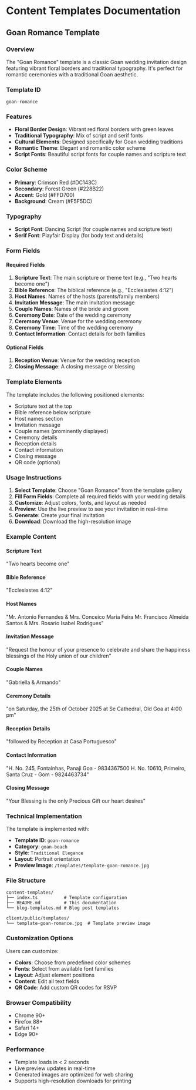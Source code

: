 # Content Templates Documentation

## Goan Romance Template

### Overview
The "Goan Romance" template is a classic Goan wedding invitation design featuring vibrant floral borders and traditional typography. It's perfect for romantic ceremonies with a traditional Goan aesthetic.

### Template ID
`goan-romance`

### Features
- **Floral Border Design**: Vibrant red floral borders with green leaves
- **Traditional Typography**: Mix of script and serif fonts
- **Cultural Elements**: Designed specifically for Goan wedding traditions
- **Romantic Theme**: Elegant and romantic color scheme
- **Script Fonts**: Beautiful script fonts for couple names and scripture text

### Color Scheme
- **Primary**: Crimson Red (#DC143C)
- **Secondary**: Forest Green (#228B22)
- **Accent**: Gold (#FFD700)
- **Background**: Cream (#F5F5DC)

### Typography
- **Script Font**: Dancing Script (for couple names and scripture text)
- **Serif Font**: Playfair Display (for body text and details)

### Form Fields

#### Required Fields
1. **Scripture Text**: The main scripture or theme text (e.g., "Two hearts become one")
2. **Bible Reference**: The biblical reference (e.g., "Ecclesiastes 4:12")
3. **Host Names**: Names of the hosts (parents/family members)
4. **Invitation Message**: The main invitation message
5. **Couple Names**: Names of the bride and groom
6. **Ceremony Date**: Date of the wedding ceremony
7. **Ceremony Venue**: Venue for the wedding ceremony
8. **Ceremony Time**: Time of the wedding ceremony
9. **Contact Information**: Contact details for both families

#### Optional Fields
1. **Reception Venue**: Venue for the wedding reception
2. **Closing Message**: A closing message or blessing

### Template Elements
The template includes the following positioned elements:
- Scripture text at the top
- Bible reference below scripture
- Host names section
- Invitation message
- Couple names (prominently displayed)
- Ceremony details
- Reception details
- Contact information
- Closing message
- QR code (optional)

### Usage Instructions

1. **Select Template**: Choose "Goan Romance" from the template gallery
2. **Fill Form Fields**: Complete all required fields with your wedding details
3. **Customize**: Adjust colors, fonts, and layout as needed
4. **Preview**: Use the live preview to see your invitation in real-time
5. **Generate**: Create your final invitation
6. **Download**: Download the high-resolution image

### Example Content

#### Scripture Text
"Two hearts become one"

#### Bible Reference
"Ecclesiastes 4:12"

#### Host Names
"Mr. Antonio Fernandes & Mrs. Conceico Maria Feira
Mr. Francisco Almeida Santos & Mrs. Rosario Isabel Rodrigues"

#### Invitation Message
"Request the honour of your presence to celebrate and share the happiness blessings of the Holy union of our children"

#### Couple Names
"Gabriella & Armando"

#### Ceremony Details
"on Saturday, the 25th of October 2025
at Se Cathedral, Old Goa
at 4:00 pm"

#### Reception Details
"followed by Reception at Casa Portuguesco"

#### Contact Information
"H. No. 245, Fontainhas, Panaji Goa - 9834367500
H. No. 10610, Primeiro, Santa Cruz - Gom - 9824463734"

#### Closing Message
"Your Blessing is the only Precious Gift our heart desires"

### Technical Implementation

The template is implemented with:
- **Template ID**: `goan-romance`
- **Category**: `goan-beach`
- **Style**: `Traditional Elegance`
- **Layout**: Portrait orientation
- **Preview Image**: `/templates/template-goan-romance.jpg`

### File Structure
```
content-templates/
├── index.ts          # Template configuration
├── README.md         # This documentation
└── blog-templates.md # Blog post templates

client/public/templates/
└── template-goan-romance.jpg  # Template preview image
```

### Customization Options

Users can customize:
- **Colors**: Choose from predefined color schemes
- **Fonts**: Select from available font families
- **Layout**: Adjust element positions
- **Content**: Edit all text fields
- **QR Code**: Add custom QR codes for RSVP

### Browser Compatibility
- Chrome 90+
- Firefox 88+
- Safari 14+
- Edge 90+

### Performance
- Template loads in < 2 seconds
- Live preview updates in real-time
- Generated images are optimized for web sharing
- Supports high-resolution downloads for printing
